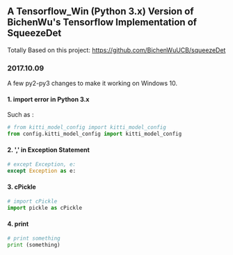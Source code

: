 ## A Tensorflow_Win (Python 3.x) Version of BichenWu's Tensorflow Implementation of SqueezeDet

Totally Based on this project:
https://github.com/BichenWuUCB/squeezeDet

### 2017.10.09
A few py2-py3 changes to make it working on Windows 10.

#### 1. import error in Python 3.x
Such as :
```python
# from kitti_model_config import kitti_model_config
from config.kitti_model_config import kitti_model_config
```

#### 2. ',' in Exception Statement
```python
# except Exception, e:
except Exception as e:
```

#### 3. cPickle
```python
# import cPickle
import pickle as cPickle
```

#### 4. print
```python
# print something
print (something)
```
